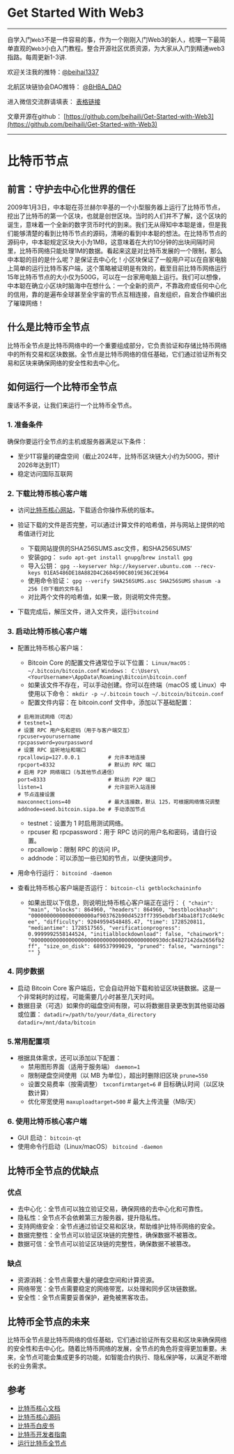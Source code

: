 # Get Started With Web3
---
自学入门`Web3`不是一件容易的事，作为一个刚刚入门Web3的新人，梳理一下最简单直观的`Web3`小白入门教程。整合开源社区优质资源，为大家从入门到精通web3指路。每周更新1-3讲.

欢迎关注我的推特：[@beihai1337](https://twitter.com/beihai1337)

北航区块链协会DAO推特： [@BHBA_DAO](https://twitter.com/BHBA_DAO)

进入微信交流群请填表： [表格链接](https://forms.gle/QMBwL6LwZyQew1tX8)

文章开源在github： [https://github.com/beihaili/Get-Started-with-Web3](https://github.com/beihaili/Get-Started-with-Web3)

----

# 比特币节点

## 前言：守护去中心化世界的信任
2009年1月3日，中本聪在芬兰赫尔辛基的一个小型服务器上运行了比特币节点，挖出了比特币的第一个区块，也就是创世区块。当时的人们并不了解，这个区块的诞生，意味着一个全新的数字货币时代的到来。我们无从得知中本聪是谁，但是我们能够清楚的看到比特币节点的源码，清晰的看到中本聪的想法。在比特币节点的源码中，中本聪规定区块大小为1MB，这意味着在大约10分钟的出块间隔时间里，比特币网络只能处理1M的数据。看起来这是对比特币发展的一个限制，那么中本聪的目的是什么呢？是保证去中心化！小区块保证了一般用户可以在自家电脑上简单的运行比特币客户端，这个策略被证明是有效的，截至目前比特币网络运行15年比特币节点的大小仅为500G，可以在一台家用电脑上运行。我们可以想像，中本聪在确立小区块时脑海中在想什么：一个全新的资产，不靠政府或任何中心化的信用，靠的是遍布全球甚至全宇宙的节点互相连接，自发组织，自发合作编织出了璀璨网络！

## 什么是比特币全节点
比特币全节点是比特币网络中的一个重要组成部分，它负责验证和存储比特币网络中的所有交易和区块数据。全节点是比特币网络的信任基础，它们通过验证所有交易和区块来确保网络的安全性和去中心化。

## 如何运行一个比特币全节点
废话不多说，让我们来运行一个比特币全节点。

### 1. 准备条件
确保你要运行全节点的主机或服务器满足以下条件：
- 至少1T容量的硬盘空间（截止2024年，比特币区块链大小约为500G，预计2026年达到1T）
- 稳定访问国际互联网

### 2. 下载比特币核心客户端
+ 访问[比特币核心网站](https://bitcoin.org/en/download)，下载适合你操作系统的版本。
+ 验证下载的文件是否完整，可以通过计算文件的哈希值，并与网站上提供的哈希值进行对比
    - 下载网站提供的SHA256SUMS.asc文件，和SHA256SUMS’
    - 安装gpg：
    `sudo apt-get install gnupg`/`brew install gpg`
    - 导入公钥：
    `gpg --keyserver hkp://keyserver.ubuntu.com --recv-keys 01EA5486DE18A882D4C2684590C8019E36C2E964`
    - 使用命令验证：
    `gpg --verify SHA256SUMS.asc SHA256SUMS`
    `shasum -a 256 [你下载的文件名]`
    - 对比两个文件的哈希值，如果一致，则说明文件完整。

+ 下载完成后，解压文件，进入文件夹，运行`bitcoind`

### 3. 启动比特币核心客户端
+ 配置比特币核心客户端：
    - Bitcoin Core 的配置文件通常位于以下位置：
	`Linux/macOS：~/.bitcoin/bitcoin.conf`
	`Windows： C:\Users\<YourUsername>\AppData\Roaming\Bitcoin\bitcoin.conf`
    - 如果该文件不存在，可以手动创建。你可以在终端（macOS 或 Linux）中使用以下命令：
	`mkdir -p ~/.bitcoin`
	`touch ~/.bitcoin/bitcoin.conf` 
    - 配置文件内容：在 bitcoin.conf 文件中，添加以下基础配置：
    ```
    # 启用测试网络（可选）
    # testnet=1
    # 设置 RPC 用户名和密码（用于与客户端交互）
    rpcuser=yourusername
    rpcpassword=yourpassword
    # 设置 RPC 监听地址和端口
    rpcallowip=127.0.0.1         # 允许本地连接
    rpcport=8332                 # 默认的 RPC 端口
    # 启用 P2P 网络端口（与其他节点通信）
    port=8333                    # 默认的 P2P 端口
    listen=1                     # 允许监听入站连接
    # 节点连接设置
    maxconnections=40            # 最大连接数，默认 125，可根据网络情况调整
    addnode=seed.bitcoin.sipa.be # 手动添加节点
    ```
    - testnet：设置为 1 时启用测试网络。
    - rpcuser 和 rpcpassword：用于 RPC 访问的用户名和密码，请自行设置。
    - rpcallowip：限制 RPC 的访问 IP。
    - addnode：可以添加一些已知的节点，以便快速同步。

+ 用命令行运行：
`bitcoind -daemon`
+ 查看比特币核心客户端是否运行：
`bitcoin-cli getblockchaininfo`
    - 如果出现以下信息，则说明比特币核心客户端正在运行：
`{
  "chain": "main",
  "blocks": 864960,
  "headers": 864960,
  "bestblockhash": "00000000000000000000af903762b90d4523ff7395ebdbf34ba18f17cd4e9cee",
  "difficulty": 92049594548485.47,
  "time": 1728520811,
  "mediantime": 1728517565,
  "verificationprogress": 0.9999992558144524,
  "initialblockdownload": false,
  "chainwork": "0000000000000000000000000000000000000000930dc84827142da2656fb2ff",
  "size_on_disk": 689537999029,
  "pruned": false,
  "warnings": ""
}`

### 4. 同步数据
+ 启动 Bitcoin Core 客户端后，它会自动开始下载和验证区块链数据。这是一个非常耗时的过程，可能需要几小时甚至几天时间。
+ 数据目录（可选）如果你的磁盘空间有限，可以将数据目录更改到其他驱动器或位置：
    `datadir=/path/to/your/data_directory`
    `datadir=/mnt/data/bitcoin`

### 5.常用配置项
+ 根据具体需求，还可以添加以下配置：
    - 禁用图形界面（适用于服务端）
    `daemon=1`
    - 限制硬盘空间使用（以 MB 为单位），超出时删除旧区块
    `prune=550`
    - 设置交易费率（按需调整）
    `txconfirmtarget=6`           # 目标确认时间（以区块数计算）
    - 优化带宽使用
    `maxuploadtarget=500`         # 最大上传流量（MB/天）

### 6. 使用比特币核心客户端
+ GUI 启动：
    `bitcoin-qt`
+ 使用命令行启动（Linux/macOS）
    `bitcoind -daemon`

## 比特币全节点的优缺点

### 优点
+ 去中心化：全节点可以独立验证交易，确保网络的去中心化和可靠性。
+ 隐私性：全节点不会依赖第三方服务器，提升隐私性。
+ 支持网络安全：全节点通过验证交易和区块，帮助维护比特币网络的安全。
+ 数据完整性：全节点可以验证区块链的完整性，确保数据不被篡改。
+ 数据可信：全节点可以验证区块链的完整性，确保数据不被篡改。
### 缺点
+ 资源消耗：全节点需要大量的硬盘空间和计算资源。
+ 网络带宽：全节点需要稳定的网络带宽，以处理和同步区块链数据。
+ 安全性：全节点需要妥善保护，避免被黑客攻击。

## 比特币全节点的未来
比特币全节点是比特币网络的信任基础，它们通过验证所有交易和区块来确保网络的安全性和去中心化。随着比特币网络的发展，全节点的角色将变得更加重要。未来，全节点可能会集成更多的功能，如智能合约执行、隐私保护等，以满足不断增长的业务需求。

## 参考
+ [比特币核心文档](https://bitcoin.org/en/developer-reference#bitcoin-core)
+ [比特币核心源码](https://github.com/bitcoin/bitcoin)
+ [比特币白皮书](https://bitcoin.org/bitcoin.pdf)
+ [比特币开发者指南](https://bitcoin.org/en/developer-guide)
+ [运行比特币全节点](https://yishi.io/how-to-run-bitcoin-full-node/)



